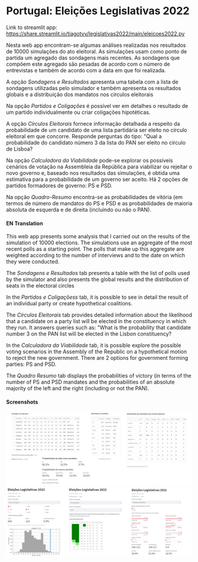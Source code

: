 # Portugal: Eleições Legislativas 2022

Link to streamlit app: https://share.streamlit.io/tiagotvv/legislativas2022/main/eleicoes2022.py

Nesta web app encontram-se algumas análises realizadas nos resultados de 10000 simulações do ato eleitoral. As simulações usam como ponto de partida um agregado das sondagens mais recentes. As sondagens que compõem este agregado são pesadas de acordo com o número de entrevistas e também de acordo com a data em que foi realizada.

A opção *Sondagens e Resultados* apresenta uma tabela com a lista de sondagens utilizadas pelo simulador e também apresenta os resultados globais e a distribuição dos mandatos nos círculos eleitorais

Na opção *Partidos e Coligações* é possível ver em detalhes o resultado de um partido individualmente ou criar coligações hipotéticas.

A opção *Círculos Eleitorais* fornece informação detalhada a respeito da probabilidade de um candidato de uma lista partidária ser eleito no círculo eleitoral em que concorre. Responde perguntas do tipo: "Qual a probabilidade do candidato número 3 da lista do PAN ser eleito no círculo de Lisboa?

Na opção *Calculadora da Viabilidade* pode-se explorar os possíveis cenários de votação na Assembleia da República para viabilizar ou rejeitar o novo governo e, baseado nos resultados das simulações, é obtida uma estimativa para a probabilidade de um governo ser aceito. Há 2 opções de partidos formadores de governo: PS e PSD.

Na opção *Quadro-Resumo* encontra-se as probabilidades de vitória (em termos de número de mandatos do PS e PSD e as probabilidades de maioria absoluta de esquerda e de direita (incluindo ou não o PAN).

#### EN Translation

This web app presents some analysis that I carried out on the results of the simulation of 10000 elections. The simulations use an aggregate of the most recent polls as a starting point. The polls that make up this aggregate are weighted according to the number of interviews and to the date on which they were conducted.

The *Sondagens e Resultados* tab presents a table with the list of polls used by the simulator and also presents the global results and the distribution of seats in the electoral circles

In the *Partidos e Coligaçõess* tab, it is possible to see in detail the result of an individual party or create hypothetical coalitions.

The *Círculos Eleitorais* tab provides detailed information about the likelihood that a candidate on a party list will be elected in the constituency in which they run. It answers queries such as: "What is the probability that candidate number 3 on the PAN list will be elected in the Lisbon constituency?

In the *Calculadora da Viabilidade* tab, it is possible explore the possible voting scenarios in the Assembly of the Republic on a hypothetical motion to reject the new government. There are 2 options for government forming parties: PS and PSD.

The *Quadro Resumo* tab displays the probabilities of victory (in terms of the number of PS and PSD mandates and the probabilities of an absolute majority of the left and the right (including or not the PAN).

#### Screenshots


<img src="legislativas_screenshot1.png" alt="Sondagens e previsão de resultados globais"/>


<img src="legislativas_screenshot2.png" alt="Análise de coligações e círculos eleitorais"/>
